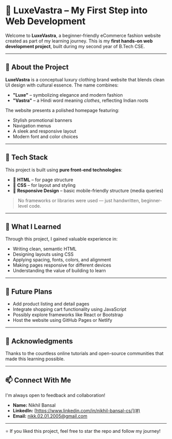 # 💫 LuxeVastra – My First Step into Web Development

Welcome to **LuxeVastra**, a beginner-friendly eCommerce fashion website created as part of my learning journey. This is my **first hands-on web development project**, built during my second year of B.Tech CSE.

---

## 👗 About the Project

**LuxeVastra** is a conceptual luxury clothing brand website that blends clean UI design with cultural essence. The name combines:

- **"Luxe"** – symbolizing elegance and modern fashion  
- **"Vastra"** – a Hindi word meaning *clothes*, reflecting Indian roots

The website presents a polished homepage featuring:

- Stylish promotional banners  
- Navigation menus  
- A sleek and responsive layout  
- Modern font and color choices

---

## 🔧 Tech Stack

This project is built using **pure front-end technologies**:

- 🧱 **HTML** – for page structure  
- 🎨 **CSS** – for layout and styling  
- 📱 **Responsive Design** – basic mobile-friendly structure (media queries)

> No frameworks or libraries were used — just handwritten, beginner-level code.

---

## 🎯 What I Learned

Through this project, I gained valuable experience in:

- Writing clean, semantic HTML  
- Designing layouts using CSS  
- Applying spacing, fonts, colors, and alignment  
- Making pages responsive for different devices  
- Understanding the value of building to learn

---

## 🚀 Future Plans

- Add product listing and detail pages  
- Integrate shopping cart functionality using JavaScript  
- Possibly explore frameworks like React or Bootstrap  
- Host the website using GitHub Pages or Netlify

---

## 🙌 Acknowledgments

Thanks to the countless online tutorials and open-source communities that made this learning possible.

---

## 📫 Connect With Me

I'm always open to feedback and collaboration!

- **Name:** Nikhil Bansal  
- **LinkedIn:** [https://www.linkedin.com/in/nikhil-bansal-cs/](#)  
- **Email:** [nikk.02.01.2005@gmail.com](mailto:nikk.02.01.2005@gmail.com)

---

⭐️ If you liked this project, feel free to star the repo and follow my journey!
